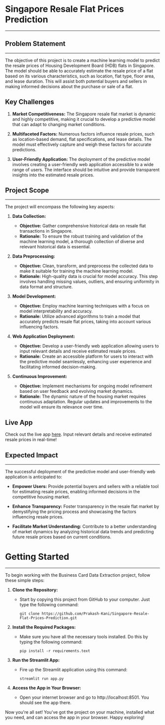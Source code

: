# Singapore Resale Flat Prices Prediction
___

## **Problem Statement**
___

The objective of this project is to create a machine learning model to predict the resale prices of Housing Development Board (HDB) flats in Singapore. The model should be able to accurately estimate the resale price of a flat based on its various characteristics, such as location, flat type, floor area, and lease duration. This will assist both potential buyers and sellers in making informed decisions about the purchase or sale of a flat.

## Key Challenges

1. **Market Competitiveness:** The Singapore resale flat market is dynamic and highly competitive, making it crucial to develop a predictive model that can adapt to changing market conditions.

2. **Multifaceted Factors:** Numerous factors influence resale prices, such as location-based demand, flat specifications, and lease details. The model must effectively capture and weigh these factors for accurate predictions.

3. **User-Friendly Application:** The deployment of the predictive model involves creating a user-friendly web application accessible to a wide range of users. The interface should be intuitive and provide transparent insights into the estimated resale prices.


## Project Scope
___

The project will encompass the following key aspects:

1. **Data Collection:**
   - **Objective:** Gather comprehensive historical data on resale flat transactions in Singapore.
   - **Rationale:** To ensure the robust training and validation of the machine learning model, a thorough collection of diverse and relevant historical data is essential.

2. **Data Preprocessing:**
   - **Objective:** Clean, transform, and preprocess the collected data to make it suitable for training the machine learning model.
   - **Rationale:** High-quality data is crucial for model accuracy. This step involves handling missing values, outliers, and ensuring uniformity in data format and structure.

3. **Model Development:**
   - **Objective:** Employ machine learning techniques with a focus on model interpretability and accuracy.
   - **Rationale:** Utilize advanced algorithms to train a model that accurately predicts resale flat prices, taking into account various influencing factors.

4. **Web Application Deployment:**
   - **Objective:** Develop a user-friendly web application allowing users to input relevant details and receive estimated resale prices.
   - **Rationale:** Create an accessible platform for users to interact with the predictive model seamlessly, enhancing user experience and facilitating informed decision-making.

5. **Continuous Improvement:**
   - **Objective:** Implement mechanisms for ongoing model refinement based on user feedback and evolving market dynamics.
   - **Rationale:** The dynamic nature of the housing market requires continuous adaptation. Regular updates and improvements to the model will ensure its relevance over time.


## Live App

Check out the live app [here](https://singapore-resale-flat-prices-predictions-1mxz.onrender.com/). Input relevant details and receive estimated resale prices in real-time!



## Expected Impact
___

The successful deployment of the predictive model and user-friendly web application is anticipated to:

- **Empower Users:** Provide potential buyers and sellers with a reliable tool for estimating resale prices, enabling informed decisions in the competitive housing market.

- **Enhance Transparency:** Foster transparency in the resale flat market by demystifying the pricing process and showcasing the factors influencing resale prices.

- **Facilitate Market Understanding:** Contribute to a better understanding of market dynamics by analyzing historical data trends and predicting future resale prices based on current conditions.



# Getting Started
___

To begin working with the Business Card Data Extraction project, follow these simple steps:

1. **Clone the Repository:**
   - Start by copying this project from GitHub to your computer. Just type the following command:
     ```
     git clone https://github.com/Prakash-Kani/Singapore-Resale-Flat-Prices-Prediction.git
     ```

2. **Install the Required Packages:**
   - Make sure you have all the necessary tools installed. Do this by typing the following command:
     ```
     pip install -r requirements.text
     ```

3. **Run the Streamlit App:**
   - Fire up the Streamlit application using this command:
     ```
     streamlit run app.py
     ```

4. **Access the App in Your Browser:**
   - Open your internet browser and go to http://localhost:8501. You should see the app there.

Now you're all set! You've got the project on your machine, installed what you need, and can access the app in your browser. Happy exploring!


